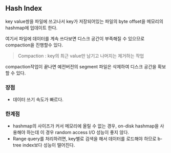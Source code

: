## Hash Index

key value쌍을 파일에 쓰고나서 key가 저장되어있는 파일의 byte offset을 메모리의 hashmap에 업데이트 한다.

여기서 파일에 데이터를 계속 쓰다보면 디스크 공간이 부족해질 수 있으므로 compaction을 진행할수 있다.

>Compaction : key의 최근 value만 남기고 나머지는 제거하는 작업

compaction작업이 끝나면 예전버전의 segment 파일은 삭제하여 디스크 공간을 확보할 수 있다.

### 장점

- 데이터 쓰기 속도가 빠르다.



### 한계점

- hashmap의 사이즈가 커서 메모리에 올릴 수 없는 경우, on-disk hashmap을 사용해야 하는데 이 경우 random access I/O 성능이 좋지 않다. 
- Range query를 처리하려면, key별로 검색을 해서 데이터를 로드해야 하므로 b-tree index보다 성능이 떨어진다.

